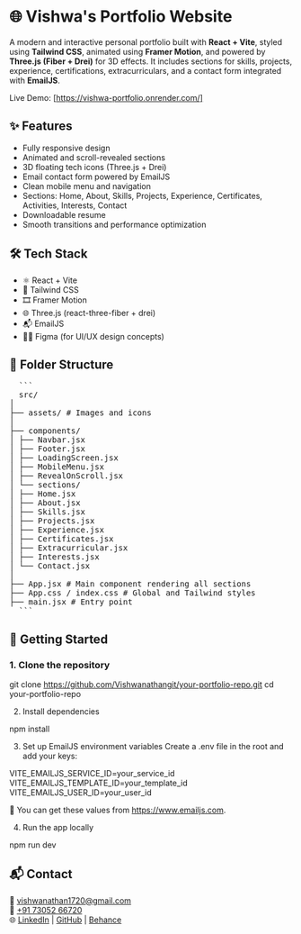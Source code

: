 # 🌐 Vishwa's Portfolio Website

A modern and interactive personal portfolio built with **React + Vite**, styled using **Tailwind CSS**, animated using **Framer Motion**, and powered by **Three.js (Fiber + Drei)** for 3D effects. It includes sections for skills, projects, experience, certifications, extracurriculars, and a contact form integrated with **EmailJS**.

Live Demo: [https://vishwa-portfolio.onrender.com/]

## ✨ Features

- Fully responsive design
- Animated and scroll-revealed sections
- 3D floating tech icons (Three.js + Drei)
- Email contact form powered by EmailJS
- Clean mobile menu and navigation
- Sections: Home, About, Skills, Projects, Experience, Certificates, Activities, Interests, Contact
- Downloadable resume
- Smooth transitions and performance optimization

## 🛠️ Tech Stack

- ⚛️ React + Vite
- 🎨 Tailwind CSS
- 🎞️ Framer Motion
- 🌐 Three.js (react-three-fiber + drei)
- 📬 EmailJS
- 🧑‍🎨 Figma (for UI/UX design concepts)

## 📁 Folder Structure
<pre>
  ```
  src/
│
├── assets/ # Images and icons
│
├── components/
│ ├── Navbar.jsx
│ ├── Footer.jsx
│ ├── LoadingScreen.jsx
│ ├── MobileMenu.jsx
│ ├── RevealOnScroll.jsx
│ └── sections/
│ ├── Home.jsx
│ ├── About.jsx
│ ├── Skills.jsx
│ ├── Projects.jsx
│ ├── Experience.jsx
│ ├── Certificates.jsx
│ ├── Extracurricular.jsx
│ ├── Interests.jsx
│ └── Contact.jsx
│
├── App.jsx # Main component rendering all sections
├── App.css / index.css # Global and Tailwind styles
├── main.jsx # Entry point
  ```
</pre>


## 🚀 Getting Started

### 1. Clone the repository

git clone https://github.com/Vishwanathangit/your-portfolio-repo.git
cd your-portfolio-repo

2. Install dependencies

npm install

3. Set up EmailJS environment variables
Create a .env file in the root and add your keys:

VITE_EMAILJS_SERVICE_ID=your_service_id
VITE_EMAILJS_TEMPLATE_ID=your_template_id
VITE_EMAILJS_USER_ID=your_user_id

🔐 You can get these values from https://www.emailjs.com.

4. Run the app locally

npm run dev

## 📬 Contact

📧 [vishwanathan1720@gmail.com](mailto:vishwanathan1720@gmail.com)  
📱 [+91 73052 66720](tel:+917305266720)  
🌐 [LinkedIn](https://www.linkedin.com/in/vishwanathan2004) | [GitHub](https://github.com/Vishwanathangit) | [Behance](https://www.behance.net/VishwanathanDesigns)
